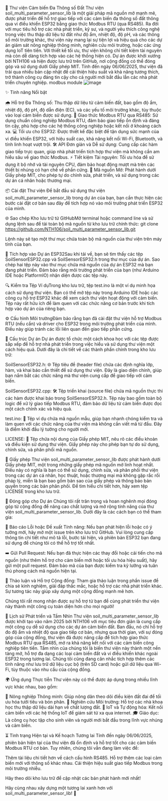 🌱 Thư viện Cảm biến Đa Thông số Đất
Thư viện soil_multi_parameter_sensor_lib là một giải pháp mã nguồn mở mạnh mẽ, được phát triển để hỗ trợ giao tiếp với các cảm biến đa thông số đất thông qua vi điều khiển ESP32 bằng giao thức Modbus RTU (qua RS485). Ra đời với mục tiêu hỗ trợ các nhà phát triển, kỹ sư, và người yêu thích công nghệ trong việc thu thập dữ liệu từ đất như độ ẩm, nhiệt độ, độ pH, và các thông số môi trường khác, thư viện này mang lại sự tiện lợi và hiệu quả cho các dự án giám sát nông nghiệp thông minh, nghiên cứu môi trường, hoặc các ứng dụng IoT tiên tiến. Với thiết kế tối ưu, thư viện không chỉ tiết kiệm tài nguyên mà còn dễ dàng tích hợp vào các hệ thống hiện có.
Dự án được khởi xướng bởi NTH106 và hiện được lưu trữ trên GitHub, nơi cộng đồng có thể đóng góp và sử dụng dưới Giấy phép MIT. Tính đến ngày 06/06/2025, thư viện đã trải qua nhiều bản cập nhật để cải thiện hiệu suất và khả năng tương thích, trở thành công cụ đáng tin cậy cho cả người mới bắt đầu lẫn các nhà phát triển chuyên nghiệp.
modbus module
![image](https://github.com/user-attachments/assets/87a59acc-f5fd-4323-a365-5bd251630b83)

✨ Tính năng Nổi bật

🌧️ Hỗ trợ Đa Thông số: Thu thập dữ liệu từ cảm biến đất, bao gồm độ ẩm, nhiệt độ, độ pH, độ dẫn điện (EC), và các yếu tố môi trường khác, tùy thuộc vào loại cảm biến được sử dụng.
🔗 Giao thức Modbus RTU qua RS485: Sử dụng chuẩn công nghiệp Modbus RTU, đảm bảo giao tiếp ổn định và đáng tin cậy, phù hợp cho các hệ thống công nghiệp hoặc kết nối ở khoảng cách xa.
💻 Tối ưu cho ESP32: Được thiết kế đặc biệt để tận dụng sức mạnh của vi điều khiển ESP32, với hiệu suất cao, khả năng kết nối Wi-Fi, Bluetooth, và tính linh hoạt vượt trội.
🛠️ API Đơn giản và Dễ sử dụng: Cung cấp các hàm giao tiếp trực quan, giúp nhà phát triển tích hợp thư viện mà không cần am hiểu sâu về giao thức Modbus.
⚡ Tiết kiệm Tài nguyên: Tối ưu hóa để sử dụng ít bộ nhớ và tài nguyên CPU, đảm bảo hoạt động mượt mà trên các thiết bị nhúng có hạn chế về phần cứng.
📜 Mã nguồn Mở: Phát hành dưới Giấy phép MIT, cho phép tự do chỉnh sửa, phát triển, và sử dụng trong các dự án cá nhân hoặc thương mại.


📦 Cài đặt Thư viện
Để bắt đầu sử dụng thư viện soil_multi_parameter_sensor_lib trong dự án của bạn, bạn cần thực hiện các bước cài đặt cơ bản sau đây để tích hợp nó vào môi trường phát triển ESP32 của mình.

🌐 Sao chép Kho lưu trữ từ GitHubMở terminal hoặc command line và sử dụng lệnh sau để tải toàn bộ mã nguồn từ kho lưu trữ chính thức:
git clone https://github.com/NTH106/soil_multi_parameter_sensor_lib.git

Lệnh này sẽ tạo một thư mục chứa toàn bộ mã nguồn của thư viện trên máy tính của bạn.

📂 Tích hợp vào Dự án ESP32Sau khi tải về, bạn sẽ tìm thấy các tệp SoilSensorESP32.cpp và SoilSensorESP32.h trong thư mục của dự án. Sao chép hai tệp này vào thư mục chứa mã nguồn của dự án ESP32 mà bạn đang phát triển. Đảm bảo rằng môi trường phát triển của bạn (như Arduino IDE hoặc PlatformIO) nhận diện được các tệp này.

🔍 Kiểm tra Tệp Ví dụTrong kho lưu trữ, tệp test.ino là một ví dụ minh họa cách sử dụng thư viện. Bạn có thể mở tệp này trong Arduino IDE hoặc các công cụ hỗ trợ ESP32 khác để xem cách thư viện hoạt động với cảm biến. Tệp này rất hữu ích để làm quen với các chức năng cơ bản trước khi tích hợp vào dự án của riêng bạn.

⚙️ Cấu hình Môi trườngĐảm bảo rằng bạn đã cài đặt thư viện hỗ trợ Modbus RTU (nếu cần) và driver cho ESP32 trong môi trường phát triển của mình. Điều này giúp tránh các lỗi liên quan đến giao tiếp phần cứng.



📂 Cấu trúc Dự án
Dự án được tổ chức một cách khoa học với các tệp được sắp xếp để hỗ trợ nhà phát triển trong việc hiểu và sử dụng thư viện một cách hiệu quả. Dưới đây là chi tiết về các thành phần chính trong kho lưu trữ:

SoilSensorESP32.h: 🌐 Tệp tiêu đề (header file) chứa các định nghĩa lớp, hàm, và khai báo cần thiết để sử dụng thư viện. Đây là giao diện chính, giúp bạn nắm bắt các chức năng mà thư viện cung cấp để giao tiếp với cảm biến.

SoilSensorESP32.cpp: 🛠️ Tệp triển khai (source file) chứa mã nguồn thực thi các hàm được khai báo trong SoilSensorESP32.h. Tệp này bao gồm toàn bộ logic để xử lý giao tiếp Modbus RTU, đảm bảo dữ liệu từ cảm biến được đọc một cách chính xác và hiệu quả.

test.ino: 🎯 Tệp ví dụ chứa mã nguồn mẫu, giúp bạn nhanh chóng kiểm tra và làm quen với các chức năng của thư viện mà không cần viết mã từ đầu. Đây là điểm khởi đầu lý tưởng cho người mới.

LICENSE: 📜 Tệp chứa nội dung của Giấy phép MIT, nêu rõ các điều khoản và điều kiện sử dụng thư viện. Giấy phép này cho phép bạn tự do sử dụng, chỉnh sửa, và phân phối mã nguồn.



📜 Giấy phép
Thư viện soil_multi_parameter_sensor_lib được phát hành dưới Giấy phép MIT, một trong những giấy phép mã nguồn mở linh hoạt nhất. Điều này có nghĩa là bạn có thể sử dụng, chỉnh sửa, và phân phối thư viện trong các dự án cá nhân, học thuật, hoặc thương mại mà không gặp rắc rối pháp lý, miễn là bạn bao gồm bản sao của giấy phép và thông báo bản quyền trong các bản phân phối. Để tìm hiểu chi tiết hơn, hãy xem tệp LICENSE trong kho lưu trữ.

🤝 Đóng góp cho Dự án
Chúng tôi rất trân trọng và hoan nghênh mọi đóng góp từ cộng đồng để nâng cao chất lượng và mở rộng tính năng của thư viện soil_multi_parameter_sensor_lib. Dưới đây là các cách bạn có thể tham gia:

🚩 Báo cáo Lỗi hoặc Đề xuất Tính năng: Nếu bạn phát hiện lỗi hoặc có ý tưởng mới, hãy mở một issue trên kho lưu trữ GitHub. Vui lòng cung cấp thông tin chi tiết như mô tả lỗi, bước tái hiện, và phiên bản ESP32 bạn đang sử dụng để chúng tôi có thể hỗ trợ tốt nhất.

➡️ Gửi Pull Request: Nếu bạn đã thực hiện các thay đổi hoặc cải tiến cho mã nguồn (như thêm hỗ trợ cho cảm biến mới hoặc tối ưu hóa hiệu suất), hãy gửi một pull request. Đảm bảo mã của bạn được kiểm tra kỹ lưỡng và tuân thủ phong cách mã nguồn hiện tại.

💬 Thảo luận và Hỗ trợ Cộng đồng: Tham gia thảo luận trong phần issue để chia sẻ kinh nghiệm, giải đáp thắc mắc, hoặc hỗ trợ các nhà phát triển khác. Sự tương tác này giúp xây dựng một cộng đồng mạnh mẽ hơn.


Chúng tôi rất mong nhận được sự hỗ trợ từ bạn để cùng phát triển thư viện này thành một công cụ toàn diện hơn cho mọi người!

🌟 Lịch sử Phát triển và Tầm Nhìn
Thư viện soil_multi_parameter_sensor_lib được khởi tạo vào năm 2025 bởi NTH106 với mục tiêu đơn giản là cung cấp một công cụ dễ sử dụng cho các dự án cảm biến đất. Ban đầu, nó chỉ hỗ trợ đo độ ẩm và nhiệt độ qua giao tiếp cơ bản, nhưng qua thời gian, với sự đóng góp của cộng đồng, thư viện đã được nâng cấp để tích hợp giao thức Modbus RTU qua RS485, mở ra khả năng kết nối với các cảm biến công nghiệp tiên tiến.
Tầm nhìn của chúng tôi là biến thư viện này thành một nền tảng mở, hỗ trợ đa dạng các loại cảm biến đất và vi điều khiển khác ngoài ESP32 trong tương lai. Chúng tôi cũng đang cân nhắc tích hợp thêm các tính năng như lưu trữ dữ liệu cục bộ (trên SD card) hoặc gửi dữ liệu qua Wi-Fi, tùy thuộc vào nhu cầu của cộng đồng.

🌍 Ứng dụng Thực tiễn
Thư viện này có thể được áp dụng trong nhiều lĩnh vực khác nhau, bao gồm:

🌾 Nông nghiệp Thông minh: Giúp nông dân theo dõi điều kiện đất đai để tối ưu hóa tưới tiêu và bón phân.
🌱 Nghiên cứu Môi trường: Hỗ trợ các nhà khoa học thu thập dữ liệu dài hạn về chất lượng đất.
📡 IoT và Tự động hóa: Kết nối cảm biến với các hệ thống IoT để giám sát từ xa qua internet.
🎓 Giáo dục: Là công cụ học tập cho sinh viên và người mới bắt đầu trong lĩnh vực nhúng và cảm biến.


⏳ Tình trạng Hiện tại và Kế hoạch Tương lai
Tính đến ngày 06/06/2025, phiên bản hiện tại của thư viện đã ổn định và hỗ trợ tốt cho các cảm biến Modbus RTU cơ bản. Tuy nhiên, chúng tôi vẫn đang làm việc để:

Thêm tài liệu chi tiết hơn về cách cấu hình RS485.
Hỗ trợ thêm các loại cảm biến mới với thông số khác nhau.
Cải thiện hiệu suất giao tiếp Modbus trong môi trường nhiễu.

Hãy theo dõi kho lưu trữ để cập nhật các bản phát hành mới nhất!

Hãy cùng nhau xây dựng một tương lai xanh hơn với soil_multi_parameter_sensor_lib! 🌿
